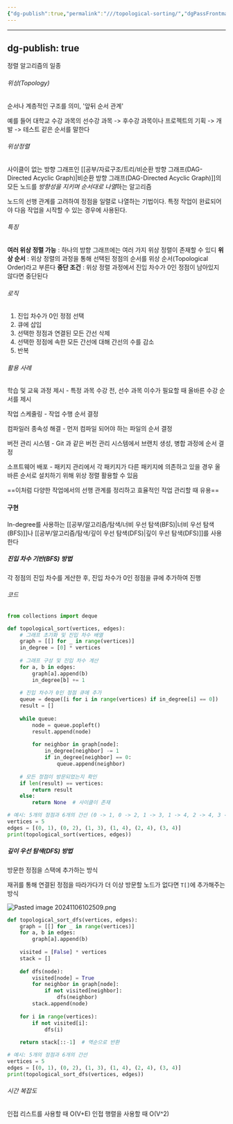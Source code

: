 ```yaml
---
{"dg-publish":true,"permalink":"///topological-sorting/","dgPassFrontmatter":true}
---
```



---
dg-publish: true
---
정렬 알고리즘의 일종

###### 위상(Topology)

순서나 계층적인 구조를 의미, '앞뒤 순서 관계'

예를 들어 대학교 수강 과목의 선수강 과목 -> 후수강 과목이나
프로젝트의 기획 -> 개발 -> 테스트 같은 순서를 말한다

###### 위상정렬

사이클이 없는 방향 그래프인 [[공부/자료구조/트리/비순환 방향 그래프(DAG-Directed Acyclic Graph)\|비순환 방향 그래프(DAG-Directed Acyclic Graph)]]의 모든 노드를 *방향성을 지키며 순서대로 나열*하는 알고리즘

노드의 선행 관계를 고려하여 정점을 일렬로 나열하는 기법이다.
특정 작업이 완료되어야 다음 작업을 시작할 수 있는 경우에 사용된다.

###### 특징

**여러 위상 정렬 가능** : 하나의 방향 그래프에는 여러 가지 위상 정렬이 존재할 수 있디
**위상 순서** : 위상 정렬의 과정을 통해 선택된 정점의 순서를 위상 순서(Topological Order)라고 부른다
**중단 조건** : 위상 정렬 과정에서 진입 차수가 0인 정점이 남아있지 않다면 중단된다

###### 로직

1. 진입 차수가 0인 정점 선택
2. 큐에 삽입
3. 선택한 정점과 연결된 모든 간선 삭제
4. 선택한 정점에 속한 모든 간선에 대해 간선의 수를 감소
5. 반복

###### 활용 사례

학습 및 교육 과정 제시 - 특정 과목 수강 전, 선수 과목 이수가 필요할 때 올바른 수강 순서를 제시

작업 스케줄링 - 작업 수행 순서 결정

컴파일러 종속성 해결 - 먼저 컴파일 되어야 하는 파일의 순서 결정

버전 관리 시스템 - Git 과 같은 버전 관리 시스템에서 브랜치 생성, 병합 과정에 순서 결정

소프트웨어 배포 - 패키지 관리에서 각 패키지가 다른 패키지에 의존하고 있을 경우 올바른 순서로 설치하기 위해 위상 정렬 활용할 수 있음

==이처럼 다양한 작업에서의 선행 관계를 정리하고 효율적인 작업 관리할 때 유용==

#### 구현

In-degree를 사용하는 [[공부/알고리즘/탐색/너비 우선 탐색(BFS)\|너비 우선 탐색(BFS)]]나 [[공부/알고리즘/탐색/깊이 우선 탐색(DFS)\|깊이 우선 탐색(DFS)]]를 사용한다

##### 진입 차수 기반(BFS) 방법

각 정점의 진입 차수를 게산한 후, 진입 차수가 0인 정점을 큐에 추가하여 진행

###### 코드
```python
from collections import deque

def topological_sort(vertices, edges):
    # 그래프 초기화 및 진입 차수 배열
    graph = [[] for _ in range(vertices)]
    in_degree = [0] * vertices
    
    # 그래프 구성 및 진입 차수 계산
    for a, b in edges:
        graph[a].append(b)
        in_degree[b] += 1
        
    # 진입 차수가 0인 정점 큐에 추가
    queue = deque([i for i in range(vertices) if in_degree[i] == 0])
    result = []
    
    while queue:
        node = queue.popleft()
        result.append(node)
        
        for neighbor in graph[node]:
            in_degree[neighbor] -= 1
            if in_degree[neighbor] == 0:
                queue.append(neighbor)
                
    # 모든 정점이 방문되었는지 확인
    if len(result) == vertices:
        return result
    else:
        return None  # 사이클이 존재

# 예시: 5개의 정점과 6개의 간선 (0 -> 1, 0 -> 2, 1 -> 3, 1 -> 4, 2 -> 4, 3 -> 4)
vertices = 5
edges = [(0, 1), (0, 2), (1, 3), (1, 4), (2, 4), (3, 4)]
print(topological_sort(vertices, edges))
```

##### 깊이 우선 탐색(DFS) 방법

방문한 정점을 스택에 추가하는 방식

재귀를 통해 연결된 정점을 따라가다가 더 이상 방문할 노드가 없다면 `T[]`에 추가해주는 방식

![Pasted image 20241106102509.png](/img/user/%EC%B2%A8%EB%B6%80%ED%8C%8C%EC%9D%BC/Pasted%20image%2020241106102509.png)


```python
def topological_sort_dfs(vertices, edges):
    graph = [[] for _ in range(vertices)]
    for a, b in edges:
        graph[a].append(b)
    
    visited = [False] * vertices
    stack = []
    
    def dfs(node):
        visited[node] = True
        for neighbor in graph[node]:
            if not visited[neighbor]:
                dfs(neighbor)
        stack.append(node)
    
    for i in range(vertices):
        if not visited[i]:
            dfs(i)
    
    return stack[::-1]  # 역순으로 반환

# 예시: 5개의 정점과 6개의 간선
vertices = 5
edges = [(0, 1), (0, 2), (1, 3), (1, 4), (2, 4), (3, 4)]
print(topological_sort_dfs(vertices, edges))
```

###### 시간 복잡도

인접 리스트를 사용할 때 O(V+E)
인접 행렬을 사용할 때 O(V^2)